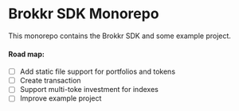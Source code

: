 # Brokkr SDK Monorepo

This monorepo contains the Brokkr SDK and some example project.

#### Road map:
- [ ]  Add static file support for portfolios and tokens
- [ ]  Create transaction
- [ ]  Support multi-toke investment for indexes
- [ ]  Improve example project